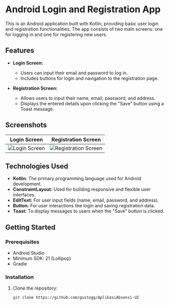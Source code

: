 # Android Login and Registration App

This is an Android application built with Kotlin, providing basic user login and registration functionalities. The app consists of two main screens: one for logging in and one for registering new users. 

## Features

- **Login Screen:**
  - Users can input their email and password to log in.
  - Includes buttons for login and navigation to the registration page.

- **Registration Screen:**
  - Allows users to input their name, email, password, and address.
  - Displays the entered details upon clicking the "Save" button using a Toast message.

## Screenshots

| Login Screen | Registration Screen |
| ------------ | ------------------- |
| ![Login Screen](path_to_login_screenshot) | ![Registration Screen](path_to_register_screenshot) |

## Technologies Used

- **Kotlin:** The primary programming language used for Android development.
- **ConstraintLayout:** Used for building responsive and flexible user interfaces.
- **EditText:** For user input fields (name, email, password, and address).
- **Button:** For user interactions like login and saving registration data.
- **Toast:** To display messages to users when the "Save" button is clicked.

## Getting Started

### Prerequisites

- Android Studio
- Minimum SDK: 21 (Lollipop)
- Gradle

### Installation

1. Clone the repository:
   ```bash
   git clone https://github.com/gustogg/AplikasiAbsensi-UI

